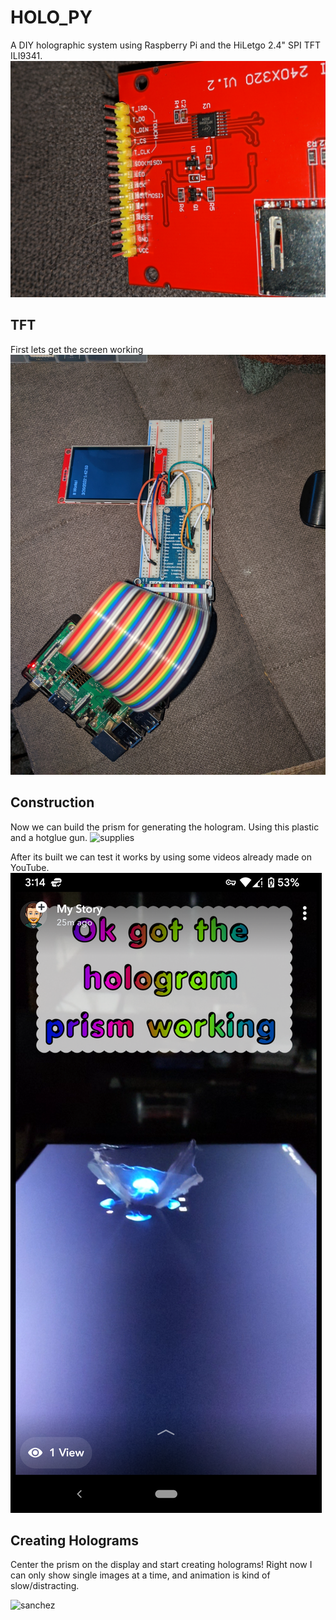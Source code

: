 # HOLO_PY
A DIY holographic system using Raspberry Pi and the HiLetgo 2.4" SPI TFT ILI9341. 
![tft](https://raw.githubusercontent.com/cas1m1r/HoloPy/main/imgs/tft24.jpg)

## TFT
First lets get the screen working
![tft](https://raw.githubusercontent.com/cas1m1r/HoloPy/main/imgs/itworkTFT.jpg)

## Construction 
Now we can build the prism for generating the hologram. Using this plastic and a hotglue gun. 
![supplies](https://raw.githubusercontent.com/cas1m1r/HoloPy/main/imgs/prismSupplies.jpg)

After its built we can test it works by using some videos already made on YouTube. 
![test](https://raw.githubusercontent.com/cas1m1r/HoloPy/main/imgs/prismTest.png)

## Creating Holograms 
Center the prism on the display and start creating holograms! Right now I can only show single images at a time, and animation is kind of slow/distracting.

![sanchez](https://raw.githubusercontent.com/cas1m1r/HoloPy/main/imgs/holographic_sanchez.gif)
